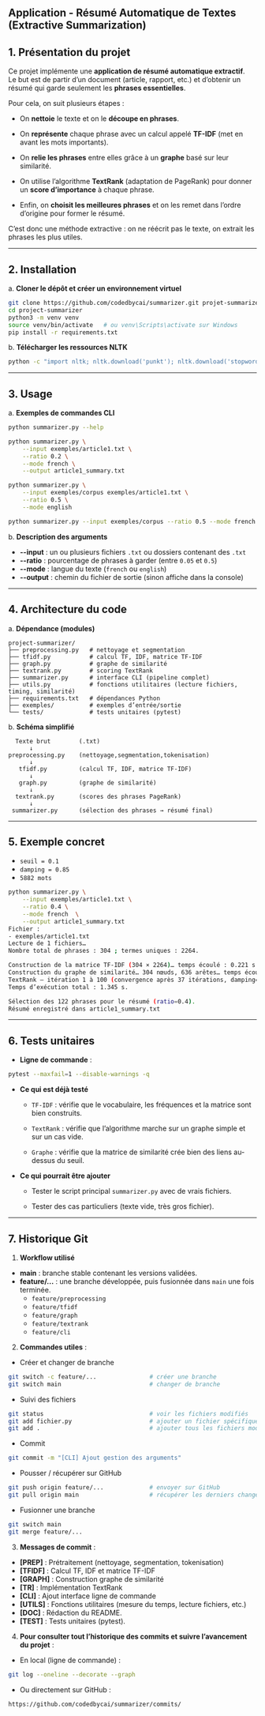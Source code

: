 ## Application - Résumé Automatique de Textes (Extractive Summarization)


## 1. Présentation du projet

Ce projet implémente une **application de résumé automatique extractif**.  
Le but est de partir d’un document (article, rapport, etc.) et d’obtenir un résumé qui garde seulement les **phrases essentielles**.

Pour cela, on suit plusieurs étapes :

* On **nettoie** le texte et on le **découpe en phrases**.

* On **représente** chaque phrase avec un calcul appelé **TF-IDF** (met en avant les mots importants).

* On **relie les phrases** entre elles grâce à un **graphe** basé sur leur similarité.

* On utilise l’algorithme **TextRank** (adaptation de PageRank) pour donner un **score d’importance** à chaque phrase.

* Enfin, on **choisit les meilleures phrases** et on les remet dans l’ordre d’origine pour former le résumé.

C’est donc une méthode extractive : on ne réécrit pas le texte, on extrait les phrases les plus utiles.

---

## 2. Installation

a. **Cloner le dépôt et créer un environnement virtuel**
```bash
git clone https://github.com/codedbycai/summarizer.git projet-summarizer
cd project-summarizer
python3 -m venv venv
source venv/bin/activate   # ou venv\Scripts\activate sur Windows
pip install -r requirements.txt
```

b. **Télécharger les ressources NLTK**
```bash
python -c "import nltk; nltk.download('punkt'); nltk.download('stopwords');nltk.download('punkt_tab')"
```
---

## 3. Usage

 a. **Exemples de commandes CLI**

```bash
python summarizer.py --help
```

```bash
python summarizer.py \
    --input exemples/article1.txt \
    --ratio 0.2 \
    --mode french \
    --output article1_summary.txt
```

```bash
python summarizer.py \
    --input exemples/corpus exemples/article1.txt \
    --ratio 0.5 \
    --mode english
```

```bash
python summarizer.py --input exemples/corpus --ratio 0.5 --mode french 
```
b. **Description des arguments**
* **--input** : un ou plusieurs fichiers `.txt` ou dossiers contenant des `.txt`
* **--ratio** : pourcentage de phrases à garder (entre `0.05` et `0.5`)
* **--mode** : langue du texte (`french` ou `english`)
* **--output** : chemin du fichier de sortie (sinon affiche dans la console)

---

## 4. Architecture du code

a. **Dépendance (modules)**
```
project-summarizer/
├── preprocessing.py   # nettoyage et segmentation
├── tfidf.py           # calcul TF, IDF, matrice TF-IDF
├── graph.py           # graphe de similarité
├── textrank.py        # scoring TextRank
├── summarizer.py      # interface CLI (pipeline complet)
├── utils.py           # fonctions utilitaires (lecture fichiers, timing, similarité)
├── requirements.txt   # dépendances Python
├── exemples/          # exemples d’entrée/sortie
└── tests/             # tests unitaires (pytest)
```
b. **Schéma simplifié**
```
  Texte brut        (.txt)
      ↓
preprocessing.py    (nettoyage,segmentation,tokenisation)
      ↓
   tfidf.py         (calcul TF, IDF, matrice TF-IDF)
      ↓
   graph.py         (graphe de similarité)
      ↓
  textrank.py       (scores des phrases PageRank)
      ↓
 summarizer.py      (sélection des phrases → résumé final)
```
---

## 5. Exemple concret
* `seuil = 0.1`
* `damping = 0.85`
* `5882 mots`
```bash
python summarizer.py \
    --input exemples/article1.txt \
    --ratio 0.4 \
    --mode french  \
    --output article1_summary.txt
Fichier :
- exemples/article1.txt
Lecture de 1 fichiers…
Nombre total de phrases : 304 ; termes uniques : 2264.

Construction de la matrice TF-IDF (304 × 2264)… temps écoulé : 0.221 s.
Construction du graphe de similarité… 304 nœuds, 636 arêtes… temps écoulé : 0.022 s.
TextRank – itération 1 à 100 (convergence après 37 itérations, damping=0.85)… temps écoulé : 1.103 s.
Temps d’exécution total : 1.345 s.

Sélection des 122 phrases pour le résumé (ratio=0.4).
Résumé enregistré dans article1_summary.txt
```

---

## 6. Tests unitaires
* **Ligne de commande** :
```bash
pytest --maxfail=1 --disable-warnings -q
```
* **Ce qui est déjà testé**

    * `TF-IDF` : vérifie que le vocabulaire, les fréquences et la matrice sont bien construits.

    * `TextRank` : vérifie que l’algorithme marche sur un graphe simple et sur un cas vide.

    * `Graphe` : vérifie que la matrice de similarité crée bien des liens au-dessus du seuil.

* **Ce qui pourrait être ajouter**

    * Tester le script principal `summarizer.py` avec de vrais fichiers.

    * Tester des cas particuliers (texte vide, très gros fichier).

---

## 7. Historique Git
1. **Workflow utilisé**
* **main** : branche stable contenant les versions validées.
* **feature/...** : une branche développée, puis fusionnée dans `main` une fois terminée.
    * `feature/preprocessing`
     * `feature/tfidf`
     * `feature/graph`
     * `feature/textrank`
     * `feature/cli`

2. **Commandes utiles** :
* Créer et changer de branche
```bash 
git switch -c feature/...               # créer une branche
git switch main                         # changer de branche
```
* Suivi des fichiers
```bash
git status                              # voir les fichiers modifiés
git add fichier.py                      # ajouter un fichier spécifique
git add .                               # ajouter tous les fichiers modifiés
``` 

* Commit
```bash 
git commit -m "[CLI] Ajout gestion des arguments"
```
* Pousser / récupérer sur GitHub
```bash
git push origin feature/...             # envoyer sur GitHub
git pull origin main                    # récupérer les derniers changements
```

* Fusionner une branche
```bash
git switch main
git merge feature/...
```


3. **Messages de commit** :
* **[PREP]** : Prétraitement (nettoyage, segmentation, tokenisation)
* **[TFIDF]** : Calcul TF, IDF et matrice TF-IDF  
* **[GRAPH]** : Construction graphe de similarité
* **[TR]** : Implémentation TextRank
* **[CLI]** : Ajout interface ligne de commande
* **[UTILS]** : Fonctions utilitaires (mesure du temps, lecture fichiers, etc.) 
* **[DOC]** : Rédaction du README.
* **[TEST]** : Tests unitaires (pytest).

4. **Pour consulter tout l’historique des commits et suivre l’avancement du projet** :

* En local (ligne de commande) :
```bash
git log --oneline --decorate --graph
```

* Ou directement sur GitHub :

```
https://github.com/codedbycai/summarizer/commits/
```
